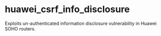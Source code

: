 huawei_csrf_info_disclosure
===========================

Exploits un-authenticated information disclosure vulnerability in Huawei SOHO routers.
